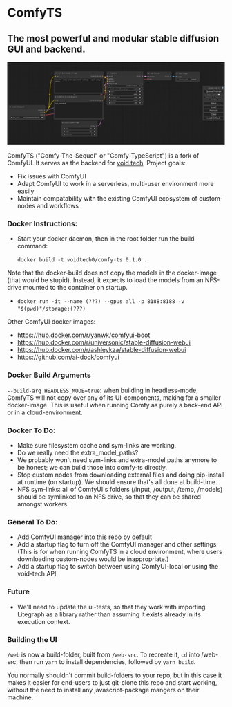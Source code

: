 # ComfyTS

## The most powerful and modular stable diffusion GUI and backend.

![ComfyUI Screenshot](comfyui_screenshot.png)

ComfyTS ("Comfy-The-Sequel" or "Comfy-TypeScript") is a fork of ComfyUI. It serves as the backend for [void.tech](https://void.tech). Project goals:

-   Fix issues with ComfyUI
-   Adapt ComfyUI to work in a serverless, multi-user environment more easily
-   Maintain compatability with the existing ComfyUI ecosystem of custom-nodes and workflows

### Docker Instructions:

-   Start your docker daemon, then in the root folder run the build command:

    `docker build -t voidtech0/comfy-ts:0.1.0 .`

Note that the docker-build does not copy the models in the docker-image (that would be stupid). Instead, it expects to load the models from an NFS-drive mounted to the container on startup.

-   `docker run -it --name (???) --gpus all -p 8188:8188 -v "$(pwd)"/storage:(???)`

Other ComfyUI docker images:

-   https://hub.docker.com/r/yanwk/comfyui-boot
-   https://hub.docker.com/r/universonic/stable-diffusion-webui
-   https://hub.docker.com/r/ashleykza/stable-diffusion-webui
-   https://github.com/ai-dock/comfyui

### Docker Build Arguments

`--build-arg HEADLESS_MODE=true`: when building in headless-mode, ComfyTS will not copy over any of its UI-components, making for a smaller docker-image. This is useful when running Comfy as purely a back-end API or in a cloud-environment.

### Docker To Do:

-   Make sure filesystem cache and sym-links are working.
-   Do we really need the extra_model_paths?
-   We probably won't need sym-links and extra-model paths anymore to be honest; we can build those into comfy-ts directly.
-   Stop custom nodes from downloading external files and doing pip-install at runtime (on startup). We should ensure that's all done at build-time.
-   NFS sym-links: all of ComfyUI's folders (/input, /output, /temp, /models) should be symlinked to an NFS drive, so that they can be shared amongst workers.

### General To Do:

-   Add ComfyUI manager into this repo by default
-   Add a startup flag to turn off the ComfyUI manager and other settings. (This is for when running ComfyTS in a cloud environment, where users downloading custom-nodes would be inappropriate.)
-   Add a startup flag to switch between using ComfyUI-local or using the void-tech API

### Future

-   We'll need to update the ui-tests, so that they work with importing Litegraph as a library rather than assuming it exists already in its execution context.

### Building the UI

`/web` is now a build-folder, built from `/web-src`. To recreate it, `cd` into /web-src, then run `yarn` to install dependencies, followed by `yarn build`.

You normally shouldn't commit build-folders to your repo, but in this case it makes it easier for end-users to just git-clone this repo and start working, without the need to install any javascript-package mangers on their machine.
